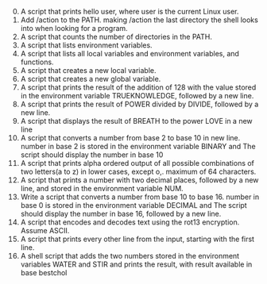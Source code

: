 0. A script that prints hello user, where user is the current Linux user.
1. Add /action to the PATH. making /action the last directory the shell looks into when looking for a program.
3. A script that counts the number of directories in the PATH.
4. A script that lists environment variables.
5. A script that lists all local variables and environment variables, and functions.
6. A script that creates a new local variable.
7. A script that creates a new global variable.
8. A script that prints the result of the addition of 128 with the value stored in the environment variable TRUEKNOWLEDGE, followed by a new line.
9. A script that prints the result of POWER divided by DIVIDE, followed by a new line.
10. A script that displays the result of BREATH to the power LOVE in a new line
11. A script that converts a number from base 2 to base 10 in new line. number in base 2 is stored in the environment variable BINARY and The script should display the number in base 10
12. A script that prints alpha ordered output of all possible combinations of two letters(a to z) in lower cases, except o,. maximum of 64 characters.
13. A script that prints a number with two decimal places, followed by a new line, and stored in the environment variable NUM.
14. Write a script that converts a number from base 10 to base 16. number in base 0 is stored in the environment variable DECIMAL and The script should display the number in base 16, followed by a new line.
15. A script that encodes and decodes text using the rot13 encryption. Assume ASCII.
16. A script that prints every other line from the input, starting with the first line.
17. A shell script that adds the two numbers stored in the environment variables WATER and STIR and prints the result, with result available  in base bestchol
